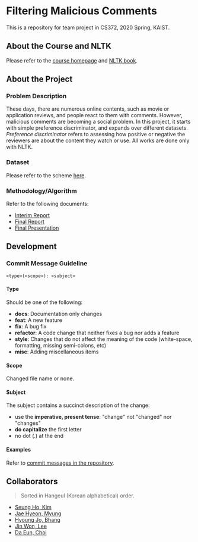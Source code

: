 # Filtering Malicious Comments

This is a repository for team project in CS372, 2020 Spring, KAIST.

## About the Course and NLTK

Please refer to the [course homepage](http://nlpcl.kaist.ac.kr/~cs372_2020/index.php) and [NLTK book](http://www.nltk.org/book/).

## About the Project

### Problem Description

These days, there are numerous online contents, such as movie or application reviews, and people react to them with comments. However, malicious comments are becoming a social problem. In this project, it starts with simple preference discriminator, and expands over different datasets. *Preference discriminator* refers to assessing how positive or negative the reviewers are about the content they watch or use. All works are done only with NLTK.

### Dataset

Please refer to the scheme [here](./dataset).

### Methodology/Algorithm

Refer to the following documents:

* [Interim Report](./document/CS372_project_interim_23.pdf)
* [Final Report](./document/CS372_project_final_23.pdf)
* [Final Presentation](./document/CS372_Presentation_Team23.pdf)

## Development

### Commit Message Guideline
```
<type>(<scope>): <subject>
```
#### Type
Should be one of the following:

* **docs**: Documentation only changes
* **feat**: A new feature
* **fix**: A bug fix
* **refactor**: A code change that neither fixes a bug nor adds a feature
* **style**: Changes that do not affect the meaning of the code (white-space, formatting, missing semi-colons, etc)
* **misc**: Adding miscellaneous items

#### Scope
Changed file name or none. 

#### Subject
The subject contains a succinct description of the change:

* use the **imperative, present tense**: "change" not "changed" nor "changes"
* **do capitalize** the first letter
* no dot (.) at the end

#### Examples

Refer to [commit messages in the repository](https://github.com/bhanghj3094/CS372-NLP/commits/master). 

## Collaborators

> Sorted in Hangeul (Korean alphabetical) order. 

* [Seung Ho, Kim](https://github.com/winningarc)
* [Jae Hyeon, Myung](https://github.com/mjhbest)
* [Hyoung Jo, Bhang](https://github.com/bhanghj3094)
* [Jin Won, Lee](https://github.com/grape-tasting-acid)
* [Da Eun, Choi](https://github.com/CheddarChoi)
